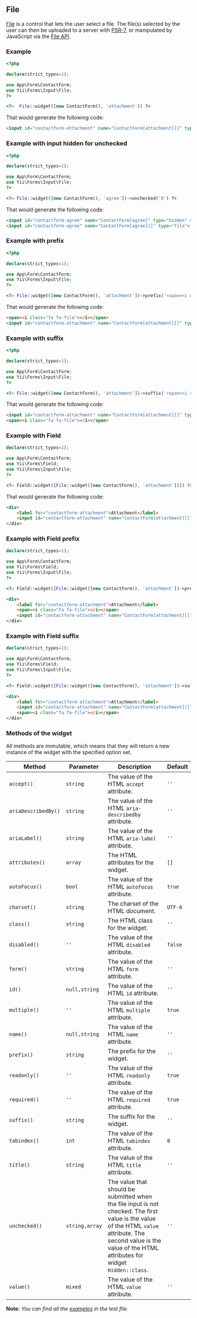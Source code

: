 ## File

[File](https://www.w3.org/TR/2012/WD-html-markup-20120329/input.file.html#input.file) is a control that lets the user select a file. The file(s) selected by the user can then be uploaded to a server with [PSR-7](https://github.com/php-fig/http-message), or manipulated by JavaScript via the [File API](https://www.w3.org/TR/FileAPI/). 

### Example

```php
<?php

declare(strict_types=1);

use App\Form\ContactForm;
use Yii\Forms\Input\File;
?>

<?=  File::widget([new ContactForm(), 'attachment']) ?>
```

That would generate the following code:

```html
<input id="contactform-attachment" name="ContactForm[attachment][]" type="file">
```

### Example with input hidden for unchecked

```php
<?php

declare(strict_types=1);

use App\Form\ContactForm;
use Yii\Forms\Input\File;
?>

<?= File::widget([new ContactForm(), 'agree'])->unchecked('0') ?>
```

That would generate the following code:

```html
<input id="contactform-agree" name="ContactForm[agree]" type="hidden" value="0">
<input id="contactform-agree" name="ContactForm[agree][]" type="file">
```

### Example with prefix

```php
<?php

declare(strict_types=1);

use App\Form\ContactForm;
use Yii\Forms\Input\File;
?>

<?= File::widget([new ContactForm(), 'attachment'])->prefix('<span><i class="fa fa-file"></i></span>') ?>
```

That would generate the following code:

```html
<span><i class="fa fa-file"></i></span>
<input id="contactform-attachment" name="ContactForm[attachment][]" type="file">
```

### Example with suffix

```php
<?php

declare(strict_types=1);

use App\Form\ContactForm;
use Yii\Forms\Input\File;
?>

<?= File::widget([new ContactForm(), 'attachment'])->suffix('<span><i class="fa fa-file"></i></span>') ?>
```

That would generate the following code:

```html
<input id="contactform-attachment" name="ContactForm[attachment][]" type="file">
<span><i class="fa fa-file"></i></span>
```

### Example with Field

```php
declare(strict_types=1);

use App\Form\ContactForm;
use Yii\Forms\Field;
use Yii\Forms\Input\File;
?>

<?= Field::widget([File::widget([new ContactForm(), 'attachment'])]) ?>
```

That would generate the following code:

```html
<div>
    <label for="contactform-attachment">Attachment</label>
    <input id="contactform-attachment" name="ContactForm[attachment][]" type="file">
</div>
```

### Example with Field prefix

```php
declare(strict_types=1);

use App\Form\ContactForm;
use Yii\Forms\Field;
use Yii\Forms\Input\File;
?>

<?= Field::widget([File::widget([new ContactForm(), 'attachment'])->prefix('<span><i class="fa fa-file"></i></span>'), ]) ?>
```

```html
<div>
    <label for="contactform-attachment">Attachment</label>
    <span><i class="fa fa-file"></i></span>
    <input id="contactform-attachment" name="ContactForm[attachment][]" type="file">
</div>
```

### Example with Field suffix

```php
declare(strict_types=1);

use App\Form\ContactForm;
use Yii\Forms\Field;
use Yii\Forms\Input\File;
?>

<?= Field::widget([File::widget([new ContactForm(), 'attachment'])->suffix('<span><i class="fa fa-file"></i></span>'), ]) ?>
```

```html
<div>
    <label for="contactform-attachment">Attachment</label>
    <input id="contactform-attachment" name="ContactForm[attachment][]" type="file">
    <span><i class="fa fa-file"></i></span>
</div>
```

### Methods of the widget

All methods are immutable, which means that they will return a new instance of the widget with the specified option set.

Method                 | Parameter        | Description                                                                                                           | Default
-----------------------|------------------|-----------------------------------------------------------------------------------------------------------------------|---------
`accept()`             | `string`         | The value of the HTML `accept` attribute.                                                                             | `''`
`ariaDescribedBy()`    | `string`         | The value of the HTML `aria-describedby` attribute.                                                                   | `''`
`ariaLabel()`          | `string`         | The value of the HTML `aria-label` attribute.                                                                         | `''`
`attributes()`         | `array`          | The HTML attributes for the widget.                                                                                   | `[]`
`autoFocus()`          | `bool`           | The value of the HTML `autofocus` attribute.                                                                          | `true`
`charset()`            | `string`         | The charset of the HTML document.                                                                                     | `UTF-8`
`class()`              | `string`         | The HTML class for the widget.                                                                                        | `''`
`disabled()`           | `''`             | The value of the HTML `disabled` attribute.                                                                           | `false`
`form()`               | `string`         | The value of the HTML `form` attribute.                                                                               | `''`
`id()`                 | `null,string`    | The value of the HTML `id` attribute.                                                                                 | `''`
`multiple()`           | `''`             | The value of the HTML `multiple` attribute.                                                                           | `true`
`name()`               | `null,string`    | The value of the HTML `name` attribute.                                                                               | `''`
`prefix()`             | `string`         | The prefix for the widget.                                                                                            | `''`
`readonly()`           | `''`             | The value of the HTML `readonly` attribute.                                                                           | `true`
`required()`           | `''`             | The value of the HTML `required` attribute.                                                                           | `true`
`suffix()`             | `string`         | The suffix for the widget.                                                                                            | `''`
`tabindex()`           | `int`            | The value of the HTML `tabindex` attribute.                                                                           | `0`
`title()`              | `string`         | The value of the HTML `title` attribute.                                                                              | `''`
`unchecked()`          | `string,array`   | The value that should be submitted when the file input is not checked. The first value is the value of the HTML `value` attribute. The second value is the value of the HTML attributes for widget `Hidden::class`. | `''`                                
`value()`              | `mixed`          | The value of the HTML `value` attribute.                                                                              | `''`

**Note:** *You can find all the [examples](/tests/Doc/DateDocTest.php) in the test file.*
